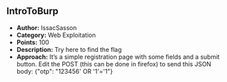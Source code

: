 <h2>IntroToBurp</h2>
<ul>
  <li><strong>Author:</strong> IssacSasson</li>
  <li><strong>Category:</strong> Web Exploitation</li>
  <li><strong>Points:</strong> 100</li>
  <li><strong>Description:</strong> Try here to find the flag</li>
  <li><strong>Approach:</strong> It’s a simple registration page with some fields and a submit button. Edit the POST (this can be done in firefox) to send this JSON body: {"otp": "123456' OR '1'='1"}</li>
</ul>

